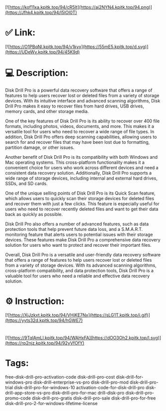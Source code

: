 [![https://kof11xa.kpitk.top/94/cR5It](https://ai2NYN4.kpitk.top/94.png)](https://Jfhk4.kpitk.top/94/I5lOI0T)
# ✅ Link:
[![https://O1PBqNl.kpitk.top/94/v1kyx](https://55mE5.kpitk.top/d.svg)](https://UDeWv.kpitk.top/94/45K9d)
# 💻 Description:
Disk Drill Pro is a powerful data recovery software that offers a range of features to help users recover lost or deleted files from a variety of storage devices. With its intuitive interface and advanced scanning algorithms, Disk Drill Pro makes it easy to recover files from hard drives, USB drives, memory cards, and other storage media.

One of the key features of Disk Drill Pro is its ability to recover over 400 file formats, including photos, videos, documents, and more. This makes it a versatile tool for users who need to recover a wide range of file types. In addition, Disk Drill Pro offers deep scanning capabilities, allowing users to search for and recover files that may have been lost due to formatting, partition damage, or other issues.

Another benefit of Disk Drill Pro is its compatibility with both Windows and Mac operating systems. This cross-platform functionality makes it a convenient choice for users who work across different devices and need a consistent data recovery solution. Additionally, Disk Drill Pro supports a wide range of storage devices, including internal and external hard drives, SSDs, and SD cards.

One of the unique selling points of Disk Drill Pro is its Quick Scan feature, which allows users to quickly scan their storage devices for deleted files and recover them with just a few clicks. This feature is especially useful for users who need to recover recently deleted files and want to get their data back as quickly as possible.

Disk Drill Pro also offers a number of advanced features, such as data protection tools that help prevent future data loss, and a S.M.A.R.T. monitoring feature that alerts users to potential issues with their storage devices. These features make Disk Drill Pro a comprehensive data recovery solution for users who want to protect and recover their important files.

Overall, Disk Drill Pro is a versatile and user-friendly data recovery software that offers a range of features to help users recover lost or deleted files from a variety of storage devices. With its advanced scanning algorithms, cross-platform compatibility, and data protection tools, Disk Drill Pro is a valuable tool for users who need a reliable and effective data recovery solution.

# ⚙️ Instruction:
[![https://XjJzkxt.kpitk.top/94/VHiKE7Nx](https://sLG1T.kpitk.top/i.gif)](https://yyts32d.kpitk.top/94/hGWE7)
#
[![https://9TqlAmLl.kpitk.top/94/WAHxFA](https://dOO3Oh2.kpitk.top/l.svg)](https://rp2njz.kpitk.top/94/92yVfOfY)
# Tags:
free-disk-drill-pro-activation-code disk-drill-pro-cost disk-drill-for-windows-pro disk-drill-enterprise-vs-pro disk-drill-pro-mod disk-drill-pro-trial disk-drill-pro-for-windows-10 activation-code-for-disk-drill-pro disk-drill-app-store-vs-pro disk-drill-pro-for-mac drill-disk-pro disk-drill-pro-promo-code disk-drill-pro-gratis disk-drill-pro-sale disk-drill-pro-for-free disk-drill-pro-2-for-windows-lifetime-license





